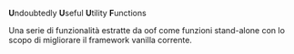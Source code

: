 **U**ndoubtedly **U**seful **U**tility **F**unctions

Una serie di funzionalità estratte da oof come funzioni stand-alone con lo scopo
di migliorare il framework vanilla corrente.